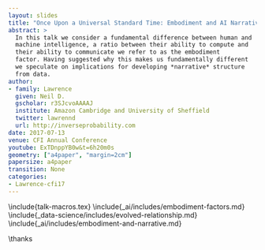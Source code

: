 ```yaml
---
layout: slides
title: "Once Upon a Universal Standard Time: Embodiment and AI Narratives"
abstract: >
  In this talk we consider a fundamental difference between human and
  machine intelligence, a ratio between their ability to compute and
  their ability to communicate we refer to as the embodiment
  factor. Having suggested why this makes us fundamentally different
  we speculate on implications for developing *narrative* structure
  from data.
author:
- family: Lawrence
  given: Neil D.
  gscholar: r3SJcvoAAAAJ
  institute: Amazon Cambridge and University of Sheffield
  twitter: lawrennd
  url: http://inverseprobability.com
date: 2017-07-13
venue: CFI Annual Conference
youtube: ExTDnppYB0w&t=6h20m0s
geometry: ["a4paper", "margin=2cm"]
papersize: a4paper
transition: None
categories:
- Lawrence-cfi17
---
```


\include{talk-macros.tex}
\include{_ai/includes/embodiment-factors.md}
\include{_data-science/includes/evolved-relationship.md}
\include{_ai/includes/embodiment-and-narrative.md}

\thanks


